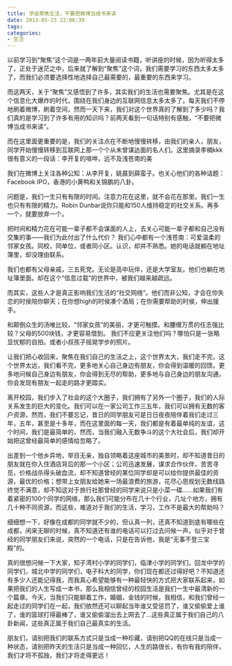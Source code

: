 ```yaml
---
title: 学会聚焦生活，不要把微博当成书来读
date: 2013-05-23 22:06:39
tags: 
categories: 
- 生活
---
```


以前学习到“聚焦”这个词是一两年前大量阅读书籍，听讲座的时候，因为听得太多了，正处于迷茫之中，后来就了解到“聚焦”这个词，我们需要学习的东西太多太多了，而我们必须要选择性地选择自己最需要的，最重要的东西来学习。
<!--more-->
而这两天，关于“聚焦”又感悟到了许多，其实我们的生活也需要聚焦。尤其是在这个信息化大爆炸的时代，围绕在我们身边的互联网信息太多太多了。每天我们不停地刷着微博，刷着空间，然而一天下来，我们对这个世界真的了解到了多少吗？我们真的是学习到了许多有用的知识吗？前两天看到一句话特别有感触，“不要把微博当成书来读”。

而在这里面更重要的是，我们的关注点在不断地慢慢转移，由我们的亲人，朋友，同学开始慢慢转移到互联网上那一个个从未曾谋达面的名人们。这里摘录李楠kkk很有意义的一段话：李开复的喧哗，远不及浅苍南的美

我们在微博上关注各种公知：从李开复，姚晨到薛蛮子。也关心他们的各种话题：Facebook 
IPO，香港的小黄鸭和关锦鹏的八卦。

问题是，我们一生只有有限的时间。注意力花在这里，就不会花在那里。我们一生也只有有限的精力。Robin Dunbar说你只能和150人维持稳定的社交关系。再多一个，就要放弃一个。

把时间和精力花在可能一辈子都不会谋面的人上，去关心可能一辈子都和自己没有交集的事——我们为此付出了什么代价？
我们心中都有一个浅苍南：可爱温柔的邻家女孩。同校，同单位，或者同小区。认识，却并不熟悉。她的电话就躺在地址簿里，却没理由联系。

我们也都有父母亲戚，三五死党。无论是高中玩伴，还是大学室友。他们也躺在地址簿里面。却在这个“信息过载”的世界中，被我们越来越疏远。

而其实，这些人才是真正影响我们生活的“社交网络”。他们而非公知，才会在你失恋的时侯陪你聊天；在你想high的时侯凑个酒局；在你需要帮助的时侯，伸出援手。

和颠倒众生的汤唯比较，“邻家女孩”的美丽，才更可触摸。和腰缠万贯的任志强比较？父母的500块钱，才更容易借到。
我们不应更关注他们吗？哪怕只是一张略显忧郁的自拍。或者小叔孩子摇晃学步的照片。

让我们把心收回来，聚焦在我们自己的生活之上，这个世界太大，我们走不完，这个世界太远，我们看不完，更多地关心自己身边有朋友，你会得到温暖的回馈。更多地问候自己身边有朋友，你会得到无尽的帮助，更多地与自己身边的朋友沟通，你会发现有朋友一起走的路才更踏实。

离开校园，我们步入了社会的这个大圈子，我们拥有了另外一个圈子，我们的人际关系发生的巨大的变化。我们可以在一家公司工作三五年，我们可以拥有无数的客户资源，然而，我们不要忘记，昔日的同学朋友可是日日夜夜陪伴着我们走过三年，五年，甚至是十多年，而在这里面的每一天，我们都是有着最单纯的友谊，这个时间，我们是最简单的，然而，当我们融入无数争斗的这个大社会后，我们却开始把这曾经最简单的感情给忽略了。

出差到一个他乡异地，举目无亲，独自领略着这座城市的美景时，却不知道昔日的朋友就在你入住酒店背后的那一个小区；公司迅速发展，谋求合作伙伴，苦苦寻觅，价格战杀得头破血流，却不知道曾经的某位同学却是可以给你提供最佳的资源，最优的价格；想带上女朋友给她来一场最浪费的旅游，花尽心思规划无数线路终觉不满意，却不知这对于旅行社那曾经的同学来说只是小菜一碟......如果我们有着紧密的100个同学的网络，那么我们可能分布在几十个行业，几址个地方，拥有几十种不同资源，而这些，难道对于我们的生活，学习，工作不是最大的帮助吗？

细细想一下，好像在成都的同学就不少的，但认真一列，还真不知道到底有哪些在成都，闲来无聊的时候，真不知道还有谁的电话可以打过去问候一声。似乎对于曾经的同学朋友们来说，突然的一个电话，只是在告诉他，我是“无事不登三宝殿”的。

真的很想问候一下大家，知子湾村小学的同学们，临津小学的同学们，回龙中学的同学们，城北中学的同学们，电子科大的同学，你们现在都还过得好吧？不知道还有多少人还能记得我，而我真心希望能够有一种最轻快的方式把大家联系起来，如果把我们的人生写成一本书，那么我相信曾经的校园生活是我们一生中最清新的一个篇章。今天，当我们只能聊着工作，婚姻，金钱的时候，我相信，和我们曾经一起走过的同学们在一起，我们依然还可以聊起当年谁又受惩罚了，谁又偷偷爱上谁了，谁的篮球打得最棒了，谁又偷偷溜出去上网去了...这些真正属于我们自己的八卦新闻，这些真正属于我们自己最真实的生活。

朋友们，请别把我们的联系方式只是当成一种珍藏，请别把QQ的在线只是当成一种状态，请别把昨天的生活只是当成一种回忆，人生的路很长，有你有我的陪伴，我们才将不孤独，我们才将走得更远！